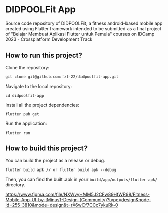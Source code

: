 # DIDPOOLFit App

Source code repository of DIDPOOLFit, a fitness android-based mobile app created using Flutter framework intended to be submitted as a final project of "Belajar Membuat Aplikasi Flutter untuk Pemula" courses on IDCamp 2023 - Crossplatform Development Track

## How to run this project?

Clone the repository:

```
git clone git@github.com:fzl-22/didpoolfit-app.git
```

Navigate to the local repository:

```
cd didpoolfit-app
```

Install all the project dependencies:

```
flutter pub get
```

Run the application:

```
flutter run
```

## How to build this project?

You can build the project as a release or debug.

```
flutter build apk // or flutter build apk --debug
```

Then, you can find the built .apk in your `build/app/outputs/flutter-apk/` directory.

https://www.figma.com/file/NXWyyHMM5J2CFw89HfWF98/Fitness-Mobile-App-UI-by-tMinus1-Design-(Community)?type=design&node-id=255-3810&mode=design&t=rX6wCf7CCc7ykuRk-0